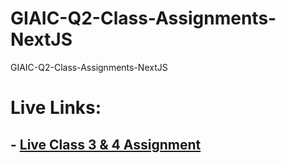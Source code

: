 # GIAIC-Q2-Class-Assignments-NextJS
GIAIC-Q2-Class-Assignments-NextJS
# Live Links:

## - [Live Class 3 & 4 Assignment](https://giaic-class-3-4-assignments-next-js.vercel.app/)